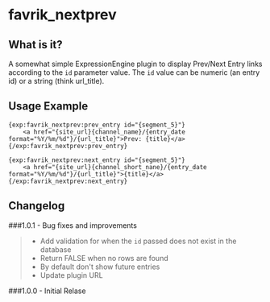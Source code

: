 favrik_nextprev
===============

What is it?
-----------
A somewhat simple ExpressionEngine plugin to display Prev/Next Entry links according to the `id` parameter value. The `id` value can be numeric (an entry id) or a string (think url_title).

Usage Example
----------

    {exp:favrik_nextprev:prev_entry id="{segment_5}"}
        <a href="{site_url}{channel_name}/{entry_date format="%Y/%m/%d"}/{url_title}">Prev: {title}</a>
    {/exp:favrik_nextprev:prev_entry}

    {exp:favrik_nextprev:next_entry id="{segment_5}"}
        <a href="{site_url}{channel_short_nane}/{entry_date format="%Y/%m/%d"}/{url_title}">{title}</a>
    {/exp:favrik_nextprev:next_entry}



Changelog
---------
###1.0.1 - Bug fixes and improvements
> * Add validation for when the `id` passed does not exist in the database
> * Return FALSE when no rows are found
> * By default don't show future entries
> * Update plugin URL


###1.0.0 - Initial Relase
